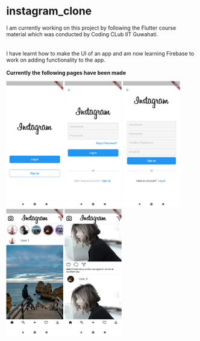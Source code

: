 # instagram_clone

I am currently working on this project by following the Flutter course material which was conducted by Coding CLub IIT Guwahati.
<br>
<br>
<br>
I have learnt how to make the UI of an app and am now learning Firebase to work on adding functionality to the app.
<br>
<br>
<b>Currently the following pages have been made</b>

<img src="readmeAssets\Flutter_pics\choices.jpg" width=30%>  <img src="readmeAssets\Flutter_pics\login.jpg" width=30%>  <img src="readmeAssets\Flutter_pics\signup.jpg" width=30%>
<br>
<img src="readmeAssets\Flutter_pics\home1.jpg" width=30%>  <img src="readmeAssets\Flutter_pics\home2.jpg" width=30%>
<br>
